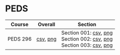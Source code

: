 # PEDS

| Course | Overall | Section |
| ------ | ------- | ------- |
| PEDS 296 | [csv](https://github.com/UCSD-Historical-Enrollment-Data/2024Spring/blob/main/overall/PEDS%20296.csv), [png](https://raw.githubusercontent.com/UCSD-Historical-Enrollment-Data/2024Spring/main/plot_overall/PEDS%20296.png) | Section 001: [csv](https://github.com/UCSD-Historical-Enrollment-Data/2024Spring/blob/main/section/PEDS%20296_001.csv), [png](https://raw.githubusercontent.com/UCSD-Historical-Enrollment-Data/2024Spring/main/plot_section/PEDS%20296_001.png)<br>Section 002: [csv](https://github.com/UCSD-Historical-Enrollment-Data/2024Spring/blob/main/section/PEDS%20296_002.csv), [png](https://raw.githubusercontent.com/UCSD-Historical-Enrollment-Data/2024Spring/main/plot_section/PEDS%20296_002.png)<br>Section 003: [csv](https://github.com/UCSD-Historical-Enrollment-Data/2024Spring/blob/main/section/PEDS%20296_003.csv), [png](https://raw.githubusercontent.com/UCSD-Historical-Enrollment-Data/2024Spring/main/plot_section/PEDS%20296_003.png) |
